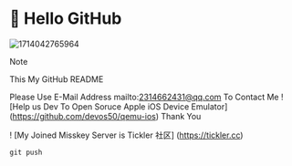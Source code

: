 # 👋 Hello GitHub #
![1714042765964](https://github.com/user-attachments/assets/d5b47682-dcc7-44c7-941a-a7d3c8c06112)
> [!NOTE]
> This My GitHub README

Please Use E-Mail Address mailto:2314662431@qq.com To Contact Me
! [Help us Dev To Open Soruce Apple iOS Device Emulator] (https://github.com/devos50/qemu-ios) Thank You

! [My Joined Misskey Server is Tickler 社区] (https://tickler.cc)

`git push`
